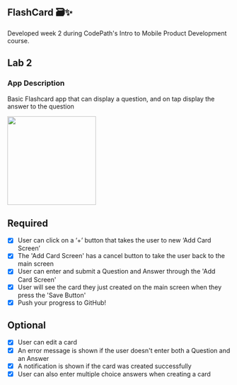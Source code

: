 ## FlashCard 🗃✨
Developed week 2 during CodePath's Intro to Mobile Product Development course.

## Lab 2

### App Description
Basic Flashcard app that can display a question, and on tap display the answer to the question

<img  src='https://github.com/God-Lion/Flashcard/blob/main/flashcard_lab_2.gif' width=200><br>

## Required
- [x] User can click on a ‘+’ button that takes the user to new ‘Add Card Screen’
- [x] The 'Add Card Screen' has a cancel button to take the user back to the main screen
- [x] User can enter and submit a Question and Answer through the 'Add Card Screen'
- [x] User will see the card they just created on the main screen when they press the 'Save Button'
- [x] Push your progress to GitHub!

## Optional
- [x] User can edit a card
- [x] An error message is shown if the user doesn't enter both a Question and an Answer
- [x] A notification is shown if the card was created successfully
- [x] User can also enter multiple choice answers when creating a card

